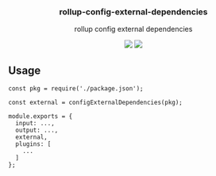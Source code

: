 <h3 align="center">
  rollup-config-external-dependencies
</h3>

<p align="center">
  rollup config external dependencies
</p>

<p align="center">
  <a href="https://npmjs.org/package/rollup-config-external-dependencies"><img src="https://img.shields.io/npm/v/rollup-config-external-dependencies.svg?style=flat-square"></a>
  <a href="https://codecov.io/gh/christophehurpeau/rollup-config-external-dependencies"><img src="https://img.shields.io/codecov/c/github/christophehurpeau/rollup-config-external-dependencies/master.svg?style=flat-square"></a>
</p>

## Usage

```
const pkg = require('./package.json');

const external = configExternalDependencies(pkg);

module.exports = {
  input: ...,
  output: ...,
  external,
  plugins: [
    ...
  ]
};
```
